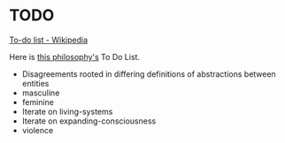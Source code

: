 # TODO

<a href="https://en.wikipedia.org/wiki/Wikipedia:To-do_list" target="_blank">To-do list - Wikipedia</a>

Here is [this philosophy's](./this-philosophy.md) To Do List.

* Disagreements rooted in differing definitions of abstractions between entities
* masculine
* feminine
* Iterate on living-systems
* Iterate on expanding-consciousness
* violence
